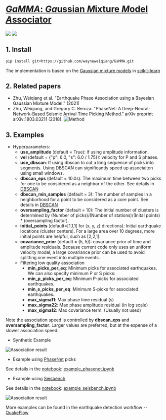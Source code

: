 # [*GaMMA*: *Ga*ussian *M*ixture *M*odel *A*ssociator](https://ai4eps.github.io/GaMMA)

[![](https://github.com/wayneweiqiang/GaMMA/workflows/documentation/badge.svg)](https://ai4eps.github.io/GaMMA)
[![](https://github.com/wayneweiqiang/GaMMA/workflows/wheels/badge.svg)](https://ai4eps.github.io/GaMMA)

## 1. Install
```bash
pip install git+https://github.com/wayneweiqiang/GaMMA.git
```

The implementation is based on the [Gaussian mixture models](https://scikit-learn.org/stable/modules/mixture.html#gmm) in [scikit-learn](https://scikit-learn.org/stable/index.html)

## 2. Related papers
- Zhu, Weiqiang et al. "Earthquake Phase Association using a Bayesian Gaussian Mixture Model." (2021)
- Zhu, Weiqiang, and Gregory C. Beroza. "PhaseNet: A Deep-Neural-Network-Based Seismic Arrival Time Picking Method." arXiv preprint arXiv:1803.03211 (2018).
![Method](https://raw.githubusercontent.com/wayneweiqiang/GaMMA/master/docs/assets/diagram_gamma_annotated.png)

## 3. Examples

- Hyperparameters:
  - **use_amplitude** (default = True): If using amplitude information.
  - **vel** (default = {"p": 6.0, "s": 6.0 / 1.75}): velocity for P and S phases.
  - **use_dbscan**: If using dbscan to cut a long sequence of picks into segments. Using DBSCAN can significantly speed up associaiton using small windows. 
  - **dbscan_eps** (default = 10.0s): The maximum time between two picks for one to be considered as a neighbor of the other. See details in [DBSCAN](https://scikit-learn.org/stable/modules/generated/sklearn.cluster.DBSCAN.html)
  - **dbscan_min_samples** (default = 3): The number of samples in a neighborhood for a point to be considered as a core point. See details in [DBSCAN](https://scikit-learn.org/stable/modules/generated/sklearn.cluster.DBSCAN.html)
  - **oversampling_factor** (default = 10): The initial number of clusters is determined by (Number of picks)/(Number of stations)/(Inital points) * (oversampling factor).
  - **initial_points** (default=[1,1,1] for (x, y, z) directions): Initial earthquake locations (cluster centers). For a large area over 10 degrees, more initial points are helpful, such as [2,2,1].
  - **covariance_prior** (default = (5, 5)): covariance prior of time and amplitude residuals. Because current code only uses an uniform velocity model, a large covariance prior can be used to avoid splitting one event into multiple events.
  - Filtering low quality association
    - **min_picks_per_eq**: Minimum picks for associated earthquakes. We can also specify minimum P or S picks:
  	- **min_p_picks_per_eq**: Minimum P-picks for associated earthquakes.
  	- **min_s_picks_per_eq**: Minimum S-picks for associated earthquakes.
    - **max_sigma11**: Max phase time residual (s)
    - **max_sigma22**: Max phase amplitude residual (in *log* scale)
    - **max_sigma12**: Max covariance term. (Usually not used)

Note the association speed is controlled by **dbscan_eps** and **oversampling_factor**. Larger values are preferred, but at the expense of a slower association speed.

- Synthetic Example

![Association result](https://raw.githubusercontent.com/wayneweiqiang/GaMMA/master/docs/assets/result_eq05_err0.0_fp0.0_amp1.png)

- Example using [PhaseNet](https://wayneweiqiang.github.io/PhaseNet/) picks

See details in the [notebook](https://github.com/wayneweiqiang/GaMMA/blob/master/docs/example_phasenet.ipynb): [example_phasenet.ipynb](example_phasenet.ipynb)

- Example using [Seisbench](https://github.com/seisbench/seisbench)

See details in the [notebook](https://github.com/seisbench/seisbench/blob/main/examples/03c_catalog_seisbench_gamma.ipynb): [example_seisbench.ipynb](example_seisbench.ipynb)

![Associaiton result](https://raw.githubusercontent.com/wayneweiqiang/GaMMA/master/docs/assets/2019-07-04T18-02-01.074.png)

More examples can be found in the earthquake detection workflow -- [QuakeFlow](https://ai4eps.github.io/QuakeFlow/)
